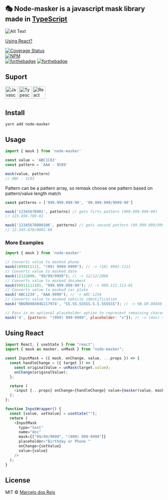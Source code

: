 

<p align="center">
  <h2>🎭 Node-masker is a javascript mask library made in <a href="https://www.typescriptlang.org/">TypeScript</a></h2>
</p>

![Alt Text](https://media.giphy.com/media/AMlJ03rEglc3JtHeLI/giphy.gif)

<div>
  
<p>
  <a href="#using-react">Using React?</a>
</p>

[![Coverage Status](https://coveralls.io/repos/github/marcelodosreis/node-masker/badge.svg?branch=main&t=hJ0bvK)](https://coveralls.io/github/marcelodosreis/node-masker?branch=main)
</br>
[![NPM](https://nodei.co/npm/node-masker.png)](https://npmjs.org/package/node-masker)
<br />
[![forthebadge](https://forthebadge.com/images/badges/built-with-love.svg)](https://forthebadge.com)
[![forthebadge](https://forthebadge.com/images/badges/made-with-typescript.svg)](https://forthebadge.com)


## Suport
<img src="https://user-images.githubusercontent.com/56274028/101970313-79744500-3c08-11eb-90e5-8c09fec2d6bb.png" alt="Javascript" width="40"> <img src=https://user-images.githubusercontent.com/49694866/101971573-0c18e200-3c11-11eb-8933-b2d9e7de6dae.png alt="Typescript" width="40"> 
<img src=https://user-images.githubusercontent.com/49694866/101971326-6d3fb600-3c0f-11eb-9d35-d34da546a40a.png alt="React" width="40"> 

## Install

```
yarn add node-masker
```

## Usage

```js
import { mask } from 'node-masker'

const value = 'ABC1C83'
const pattern = 'AAA - 9S99'

mask(value, pattern)
// ABC - 1C83
```

Pattern can be a pattern array, so remask choose one pattern based on pattern/value length match

```js
const patterns = ['999.999.999-99', '99.999.999/9999-99']

mask('12345678901', patterns) // gets firts pattern (999.999.999-99)
// 123.456.789-01

mask('12345678000106', patterns) // gets second pattern (99.999.999/9999-99)
// 12.345.678/0001-06
```

### More Examples

``` javascript
import { mask } from 'node-masker'

// Converts value to masked phone
mask(1099911111, "(99) 9999-9999"); // -> (10) 9991-1111
// Converts value to masked date
mask(12122000, "99/99/9999"); // -> 12/12/2000
// Converts value to masked document
mask(99911111101, "999.999.999-99"); // -> 999.111.111-01
// Converts value to masked car plate
mask('ABC1234', "AAA-9999"); // -> ABC-1234
// Converts value to masked vehicle identification
mask('9BGRD08X04G117974', "SS.SS.SSSSS.S.S.SSSSSS"); // -> 9B.GR.D08X0.4.G.117974

// Pass in an optional placeholder option to represent remaining characters to be entered
mask('4', {pattern: "(999) 999-9999", placeholder: "x"}); // -> (4xx) xxx-xxxx
```

## Using React

```js
import React, { useState } from "react";
import { mask as masker, unMask } from "node-masker";

const InputMask = ({ mask, onChange, value, ...props }) => {
  const handleChange = ({ target }) => {
    const originalValue = unMask(target.value);
    onChange(originalValue);
  };

  return (
    <input {...props} onChange={handleChange} value={masker(value, mask)} />
  );
};

function InputWrapper() {
  const [value, setValue] = useState("");
  return (
    <InputMask
      type="text"
      name="doc"
      mask={["99/99/9999", "(999) 999-9999"]}
      placeholder="Birthday or Phone "
      onChange={setValue}
      value={value}
    />
  );
}
```

## License

MIT © [Marcelo dos Reis](https://marcelodosreis.com)
